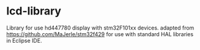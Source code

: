 # lcd-library
Library for use hd447780 display with stm32F101xx devices.
adapted from https://github.com/MaJerle/stm32f429  for use with standard HAL libraries in Eclipse IDE.

